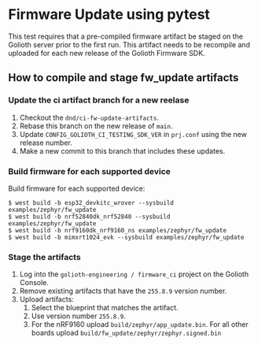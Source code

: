 # Firmware Update using pytest

This test requires that a pre-compiled firmware artifact be staged on
the Golioth server prior to the first run. This artifact needs
to be recompile and uploaded for each new release of the Golioth
Firmware SDK.

## How to compile and stage fw_update artifacts

### Update the ci artifact branch for a new reelase
1. Checkout the `dnd/ci-fw-update-artifacts`.
2. Rebase this branch on the new release of `main`.
3. Update `CONFIG_GOLIOTH_CI_TESTING_SDK_VER` in `prj.conf` using the
   new release number.
4. Make a new commit to this branch that includes these updates.

### Build firmware for each supported device

Build firmware for each supported device:

```
$ west build -b esp32_devkitc_wrover --sysbuild examples/zephyr/fw_update
$ west build -b nrf52840dk_nrf52840 --sysbuild examples/zephyr/fw_update
$ west build -b nrf9160dk_nrf9160_ns examples/zephyr/fw_update
$ west build -b mimxrt1024_evk --sysbuild examples/zephyr/fw_update
```

### Stage the artifacts

1. Log into the `golioth-engineering / firmware_ci` project on the
   Golioth Console.
2. Remove existing artifacts that have the `255.8.9` version number.
3. Upload artifacts:
    1. Select the blueprint that matches the artifact.
    2. Use version number `255.8.9`.
    3. For the nRF9160 upload `build/zephyr/app_update.bin`. For all
       other boards upload `build/fw_update/zephyr/zephyr.signed.bin`

